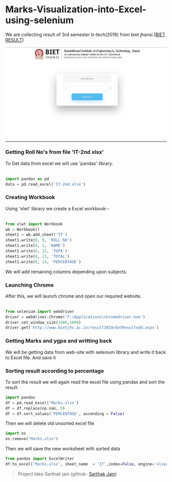 # Marks-Visualization-into-Excel-using-selenium


We are collecting result of 3rd semester b-tech(2019) from biet jhansi.([BIET RESULT](http://www.bietjhs.ac.in/result2019/GetResultodd.aspx))

![BIET RESUKT](Images/bietresult.png "BIET RESULT")

<hr>

### Getting Roll No's from file 'IT-2nd xlsx'

To Get data from excel we will use 'pandas' library.

```python

import pandas as pd
data = pd.read_excel('IT-2nd.xlsx')
```


### Creating Workbook
Using 'xlwt' library we create a Excel workbook--

```python

from xlwt import Workbook 
wb = Workbook() 
sheet1 = wb.add_sheet('IT') 
sheet1.write(0, 0, 'ROLL NO') 
sheet1.write(0, 1, 'NAME') 
sheet1.write(0, 12, 'YGPA') 
sheet1.write(0, 13, 'TOTAL') 
sheet1.write(0, 14, 'PERCENTAGE') 

```
We will add remaining columns depending upon subjects.

### Launching Chrome

After this, we will launch chrome and open our required website.

```python

from selenium import webdriver
driver = webdriver.Chrome('F:\Applications\chromedriver.exe')
driver.set_window_size(1400,1000)
driver.get('http://www.bietjhs.ac.in/result2019/GetResultodd.aspx')
```

### Getting Marks and ygpa and writting back
We will be getting data from web-site with selenium library and write it back to Excel file. And save it

### Sorting result according to percentage
To sort the result we will again read the excel file using pandas and sort the result.
```python
import pandas
df = pd.read_excel('Marks.xlsx')
df = df.replace(np.nan, 0)
df = df.sort_values('PERCENTAGE', ascending = False)
```

Then we will delete old unsorted excel file
```python
import os
os.remove("Marks.xlsx")
```

Then we will save the new worksheet with sorted data
```python
from pandas import ExcelWriter
df.to_excel('Marks.xlsx', sheet_name  = 'IT',index=False, engine='xlsxwriter')  
```


> Project Idea Sarthak jain (github- [Sarthak Jain](https://github.com/Sarthak2608))
